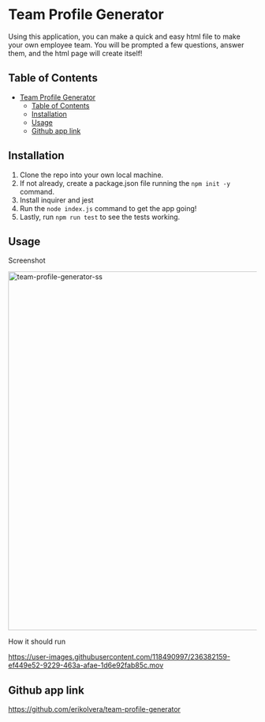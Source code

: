 # Team Profile Generator

Using this application, you can make a quick and easy html file to make your own employee team. You will be prompted a few questions, answer them, and the html page will create itself!

## Table of Contents

- [Team Profile Generator](#team-profile-generator)
  - [Table of Contents](#table-of-contents)
  - [Installation](#installation)
  - [Usage](#usage)
  - [Github app link](#github-app-link)

## Installation

1. Clone the repo into your own local machine.
2. If not already, create a package.json file running the  `npm init -y` command.
3. Install inquirer and jest
4. Run the `node index.js` command to get the app going!
5. Lastly, run `npm run test` to see the tests working.

## Usage
Screenshot

<img width="726" alt="team-profile-generator-ss" src="https://user-images.githubusercontent.com/118490997/236382127-65ec3a42-aa9b-4bc6-9b79-0e3d39f98e26.png">



How it should run


https://user-images.githubusercontent.com/118490997/236382159-ef449e52-9229-463a-afae-1d6e92fab85c.mov






## Github app link
https://github.com/erikolvera/team-profile-generator
